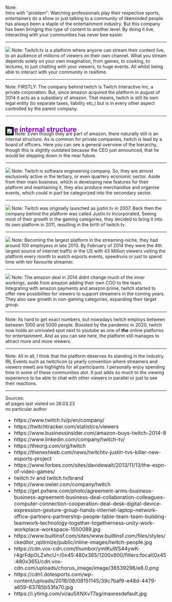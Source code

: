 Note:	
Intro with "problem": Watching professionals play their respective sports,
entertainers do a show or just talking to a community of likeminded people
has always been a staple of the entertainment industry.
But this company has been bringing this type of content to another level:
By doing it live, interacting with your communities has never bee easier.

---

  <!-- .slide: data-background-transition="slide" data-background-color="#8205b4" data-auto-animate -->
<img data-id="logo" src="resources/blacklogo.png">
Note:
Twitch.tv is a platform where anyone can stream their content live,
to an audience of millions of viewers on their own channel. What you
stream depends solely on your own imagination, from games, to
cooking, to lectures, to just chatting with your viewers, to huge
events. All whilst being able to interact with your community in realtime.

---

<!-- .slide: data-background-image="resources/business.jpg" -->
Note:
FIRSTLY: The company behind twitch is Twitch Interactive Inc,
a private corporation.
But, since amazon acquired the platform in august of 2014 it acts as
a subsidiary of amazon. That means, twitch is still its own legal
entity (to separate taxes, liability etc,) but is in every
other aspect controlled by the parent company.

---

<!-- .slide: data-background-color="white" data-auto-animate -->
<h2 style="color:#8205b4;margin-bottom:-20px">The internal structure</h2>
<img src="resources/structure.png" style="border:5px solid black;">
Note:
Even though they are part of amazon, there naturally still is an
internal structure.
As is common for private companies, twitch is lead by a board of officers.
Here you can see a general overview of the
hierarchy, though this is slightly outdated because the CEO just
announced, that he would be stepping down in the near future.

---

<img src="resources/office.jpg">
Note:
Twitch is software engineering company. So, they are almost exclusively
active in the tertiary, or even quartery economic sector. Aside from their
main business, which is developing new features for their platform and
maintaining it, they also produce merchandise and organise events, which
could in part be categorized into the secondary sector.

---

<img src="resources/justin.jpg">
Note:
Twitch was originally launched as justin.tv in 2007. Back then the company
behind the platform was called Justin.tv Incorporated, Seeing most
of their growth in the gaming categories, they decided to bring it into
its own platform in 2011, resulting in the birth of twitch.tv.

---

<img src="resources/esports.jpg">
Note:
Becoming the largest platform in the streaming-niche, they had around 100
employess in late 2013. By February of 2014 they were the 4th largest source of
internet traffic in the US with 43 Million viewers vsiting the platform every
month to watch esports events, speedruns or just to spend time with teir
favourite streamer.

---

<img src="resources/amazon.jpg">
Note:
The amazon deal in 2014 didnt change much of the inner workings, aside from
amazon adding their own COO to the team.<br>
Integrating with amazon payments and amazon prime, twitch started to
offer new possibilites for viewers to support streamers in the coming years.
They also saw growth in non-gaming categories, expanding their target group.

---

<!-- .slide: data-background-iframe="https://twitchtracker.com/statistics" data-background-transition="slide" -->
Note:
Its hard to get exact numbers, but nowadays twitch employs between between
1000 and 5000 people. Boosted by the pandemic in 2020, twitch now holds an
unrivaled spot next to youtube as one of <b>the</b> online platforms for entertainment.
And as you can see here, the platform still manages to attract more and more viewers.

---

<!-- .slide: data-background-video="resources/shortxqc.mp4" -->
<!--<video data-autoplay src="resources/shortxqc.mp4" muted></video>-->
Note:
All in all, I think that the platform deserves its standing in the industry.
IRL Events such as twitchcon (a yearly convention where streamers and viewers meet)
are highlights for all participants. I personally enjoy spending time in some of
these communities alot. It just adds so much to the viewing experience to be able
to chat with other viewers in parallel or just to see their reactions.

---

Sources:  
all pages last visited on 26.03.23  
no particular author

<ul style="font-size:16px">
<li> https://www.twitch.tv/p/en/company/</li>
<li> https://twitchtracker.com/statistics/viewers</li>
<li> https://www.businessinsider.com/amazon-buys-twitch-2014-8 </li>
<li> https://www.linkedin.com/company/twitch-tv/</li>
<li> https://theorg.com/org/twitch</li>
<li> https://thenextweb.com/news/twitchtv-justin-tvs-killer-new-esports-project</li>
<li> https://www.forbes.com/sites/davidewalt/2013/11/13/the-espn-of-video-games/</li>
<li> twitch.tv and twitch.tv/brand</li>
<li> https://www.owler.com/company/twitch</li>
<li>https://get.pxhere.com/photo/agreement-arms-business-business-agreement-business-deal-collaboration-colleagues-computer-connection-cooperation-deal-desk-digital-device-expression-gesture-group-hands-internet-laptop-network-office-partners-partnership-people-table-team-team-building-teamwork-technology-together-togetherness-unity-work-workplace-workspace-1550089.jpg<li> https://www.builtinsf.com/sites/www.builtinsf.com/files/styles/ckeditor_optimize/public/inline-images/twitch-people.jpg</li>
<li> https://cdn.vox-cdn.com/thumbor/ymIKuWS44ywK-r4grFdpOLZxhcU=/0x45:480x365/1200x800/filters:focal(0x45:480x365)/cdn.vox-cdn.com/uploads/chorus_image/image/36539296/e8.0.png</li>
<li> https://cdn1.dotesports.com/wp-content/uploads/2018/08/08151145/39c7baf9-e48d-4479-a659-63785b53fa70.jpg</li>
<li>https://i.ytimg.com/vi/au5XNXvT7ag/maxresdefault.jpg</li>
</ul >
